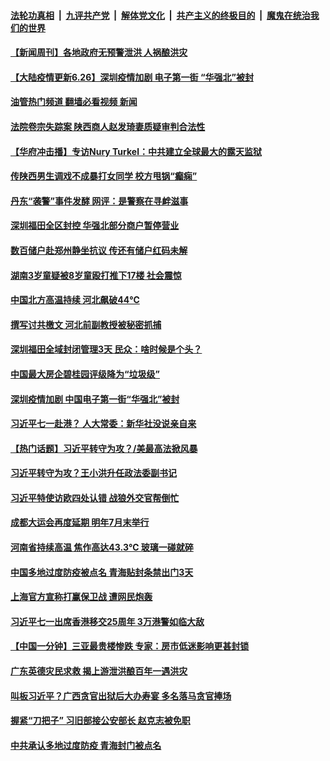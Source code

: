 ####  [法轮功真相](../../../../basic/blob/master/README.md?t=06261131) &nbsp;|&nbsp; [九评共产党](../../../../9ping.md/blob/master/README.md?t=06261131) &nbsp;|&nbsp; [解体党文化](../../../../jtdwh.md/blob/master/README.md?t=06261131)  &nbsp;|&nbsp; [共产主义的终极目的](../../../../gczydzjmd.md/blob/master/README.md?t=06261131) &nbsp;|&nbsp; [魔鬼在统治我们的世界](../../../../mgztzwmdsj.md/blob/master/README.md?t=06261131) 

#### [【新闻周刊】各地政府无预警泄洪 人祸酿洪灾](../pages/prog204/a103465124.md?t=06261131) 

#### [【大陆疫情更新6.26】深圳疫情加剧 电子第一街 “华强北”被封](../pages/prog204/a103447906.md?t=06261131) 

#### [油管热门频道 翻墙必看视频 新闻](http://45.76.130.85:81/youtube.html?06261131)

#### [法院卷宗失踪案 陕西商人赵发琦妻质疑审判合法性](../pages/prog204/a103465069.md?t=06261131) 

#### [【华府冲击播】专访Nury Turkel：中共建立全球最大的露天监狱](../pages/prog204/a103465028.md?t=06261131) 

#### [传陕西男生调戏不成暴打女同学 校方甩锅“癫痫”](../pages/prog204/a103464981.md?t=06261131) 

#### [丹东“袭警”事件发酵 网评：是警察在寻衅滋事](../pages/prog204/a103464969.md?t=06261131) 

#### [深圳福田全区封控 华强北部分商户暂停营业](../pages/prog204/a103464877.md?t=06261131) 

#### [数百储户赴郑州静坐抗议 传还有储户红码未解](../pages/prog204/a103464967.md?t=06261131) 

#### [湖南3岁童疑被8岁童殴打推下17楼 社会震惊](../pages/prog204/a103464941.md?t=06261131) 

#### [中国北方高温持续 河北飙破44℃](../pages/prog204/a103464930.md?t=06261131) 

#### [撰写讨共檄文 河北前副教授被秘密抓捕](../pages/prog204/a103464860.md?t=06261131) 

#### [深圳福田全域封闭管理3天 民众：啥时候是个头？](../pages/prog204/a103464722.md?t=06261131) 

#### [中国最大房企碧桂园评级降为“垃圾级”](../pages/prog204/a103464844.md?t=06261131) 

#### [深圳疫情加剧 中国电子第一街“华强北”被封](../pages/prog204/a103464798.md?t=06261131) 

#### [习近平七一赴港？ 人大常委：新华社没说亲自来](../pages/prog204/a103464823.md?t=06261131) 

#### [【热门话题】习近平转守为攻？/美最高法掀风暴](../pages/prog204/a103464693.md?t=06261131) 


#### [习近平转守为攻？王小洪升任政法委副书记](../pages/prog204/a103464708.md?t=06261131) 

#### [习近平特使访欧四处认错 战狼外交官帮倒忙](../pages/prog204/a103464711.md?t=06261131) 

#### [成都大运会再度延期 明年7月末举行](../pages/prog204/a103464691.md?t=06261131) 

#### [河南省持续高温 焦作高达43.3℃ 玻璃一碰就碎](../pages/prog204/a103464645.md?t=06261131) 

#### [中国多地过度防疫被点名 青海贴封条禁出门3天](../pages/prog204/a103464660.md?t=06261131) 


#### [上海官方宣称打赢保卫战 遭网民炮轰](../pages/prog204/a103464642.md?t=06261131) 

#### [习近平七一出席香港移交25周年 3万港警如临大敌](../pages/prog204/a103464626.md?t=06261131) 

#### [【中国一分钟】三亚最贵楼惨跌 专家：房市低迷影响更甚封锁](../pages/prog204/a103464541.md?t=06261131) 

#### [广东英德灾民求救 揭上游泄洪酿百年一遇洪灾](../pages/prog204/a103464533.md?t=06261131) 

#### [叫板习近平？广西贪官出狱后大办寿宴 多名落马贪官捧场](../pages/prog204/a103464568.md?t=06261131) 

#### [握紧“刀把子” 习旧部接公安部长 赵克志被免职](../pages/prog204/a103464531.md?t=06261131) 

#### [中共承认多地过度防疫 青海封门被点名](../pages/prog204/a103464542.md?t=06261131) 

<img src='http://gfw-breaker.win/goodnews/indexes/prog204.md' width='0px' height='0px'/>
